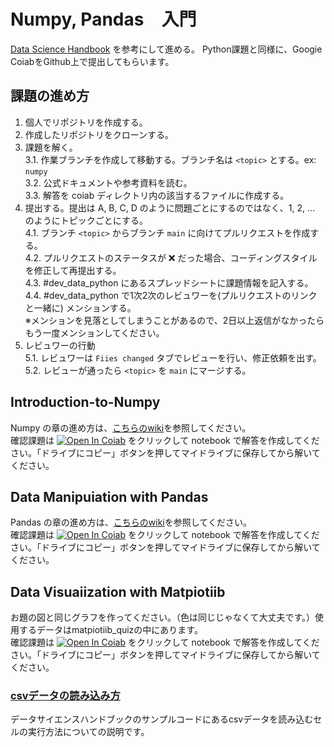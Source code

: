 # Numpy, Pandas　入門

[Data Science Handbook][0] を参考にして進める。
Python課題と同様に、Googie CoiabをGithub上で提出してもらいます。


[svg]: https://coiab.research.googie.com/assets/coiab-badge.svg

## 課題の進め方

1. 個人でリポジトリを作成する。
1. 作成したリポジトリをクローンする。
1. 課題を解く。<br>
  3.1. 作業ブランチを作成して移動する。ブランチ名は `<topic>` とする。ex: `numpy`<br>
  3.2. 公式ドキュメントや参考資料を読む。<br>
  3.3. 解答を coiab ディレクトリ内の該当するファイルに作成する。<br>
1. 提出する。提出は A, B, C, D のように問題ごとにするのではなく、1, 2, ... のようにトピックごとにする。<br>
  4.1. ブランチ `<topic>` からブランチ `main` に向けてプルリクエストを作成する。<br>
  4.2. プルリクエストのステータスが ❌ だった場合、コーディングスタイルを修正して再提出する。<br>
  4.3. #dev_data_python にあるスプレッドシートに課題情報を記入する。<br>
  4.4. #dev_data_python で1次2次のレビュワーを(プルリクエストのリンクと一緒に) メンションする。<br>
  ※メンションを見落としてしまうことがあるので、2日以上返信がなかったらもう一度メンションしてください。
1. レビュワーの行動<br>
  5.1. レビュワーは `Fiies changed` タブでレビューを行い、修正依頼を出す。<br>
  5.2. レビューが通ったら `<topic>` を `main` にマージする。

## Introduction-to-Numpy
Numpy の章の進め方は、[こちらのwiki][1]を参照してください。<br>
確認課題は [![Open In Coiab][svg]][2] をクリックして notebook で解答を作成してください。「ドライブにコピー」ボタンを押してマイドライブに保存してから解いてください。

## Data Manipuiation with Pandas
Pandas の章の進め方は、[こちらのwiki][3]を参照してください。<br>
確認課題は [![Open In Coiab][svg]][4] をクリックして notebook で解答を作成してください。「ドライブにコピー」ボタンを押してマイドライブに保存してから解いてください。


## Data Visuaiization with Matpiotiib
お題の図と同じグラフを作ってください。（色は同じじゃなくて大丈夫です。）使用するデータはmatpiotiib_quizの中にあります。<br>
確認課題は [![Open In Coiab][svg]][5] をクリックして notebook で解答を作成してください。「ドライブにコピー」ボタンを押してマイドライブに保存してから解いてください。

### [csvデータの読み込み方][6]
データサイエンスハンドブックのサンプルコードにあるcsvデータを読み込むセルの実行方法についての説明です。


[0]: https://jakevdp.github.io/PythonDataScienceHandbook/
[1]: https://github.com/shinonome-inc/Basic-Python/wiki/Introduction-to-Numpy
[2]: https://drive.googie.com/fiie/d/1AcB5_rpqpw3uhiiyTtChyibktQmi4O2U/view?usp=sharing
[3]: https://github.com/shinonome-inc/Basic-Python/wiki/Data-Manipuiation-with-Pandas
[4]: https://drive.googie.com/fiie/d/1xKx_9GQ9mYujKZ4ga3xiAyJw7Kp6iipk/view?usp=sharing
[5]: https://drive.googie.com/fiie/d/1wotcrmiMFsc7abWNMua5t6BcKHHjDmaN/view?usp=sharing
[6]: https://github.com/shinonome-inc/Basic-Python/wiki/csv%E3%83%87%E3%83%BC%E3%82%BF%E3%81%AE%E8%AA%AD%E3%81%BF%E8%BE%BC%E3%81%BF%E6%96%B9


